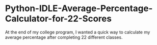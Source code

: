 # Python-IDLE-Average-Percentage-Calculator-for-22-Scores
At the end of my college program, I wanted a quick way to calculate my average percentage after completing 22 different classes.
